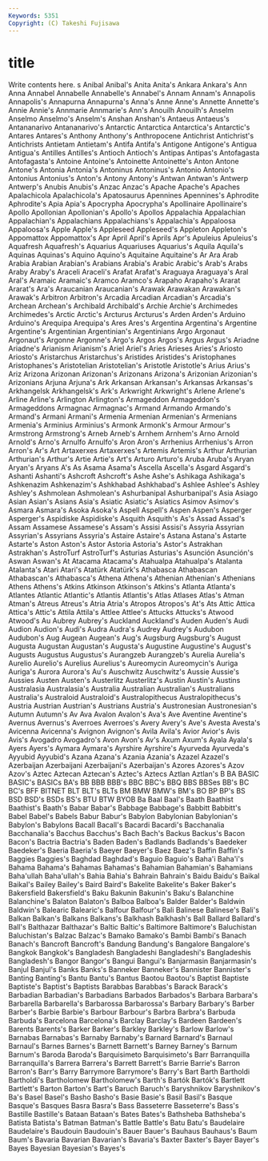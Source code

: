 ```yaml
---
Keywords: 5351 
Copyright: (C) Takeshi Fujisawa
---
```


# title

Write contents here.
s Anibal Anibal's Anita Anita's Ankara Ankara's Ann Anna Annabel
Annabelle Annabelle's Annabel's Annam Annam's Annapolis Annapolis's Annapurna Annapurna's Anna's
Anne Anne's Annette Annette's Annie Annie's Annmarie Annmarie's Ann's Anouilh
Anouilh's Anselm Anselmo Anselmo's Anselm's Anshan Anshan's Antaeus Antaeus's Antananarivo
Antananarivo's Antarctic Antarctica Antarctica's Antarctic's Antares Antares's Anthony Anthony's Anthropocene
Antichrist Antichrist's Antichrists Antietam Antietam's Antifa Antifa's Antigone Antigone's Antigua
Antigua's Antilles Antilles's Antioch Antioch's Antipas Antipas's Antofagasta Antofagasta's Antoine
Antoine's Antoinette Antoinette's Anton Antone Antone's Antonia Antonia's Antoninus Antoninus's
Antonio Antonio's Antonius Antonius's Anton's Antony Antony's Antwan Antwan's Antwerp
Antwerp's Anubis Anubis's Anzac Anzac's Apache Apache's Apaches Apalachicola Apalachicola's
Apatosaurus Apennines Apennines's Aphrodite Aphrodite's Apia Apia's Apocrypha Apocrypha's Apollinaire
Apollinaire's Apollo Apollonian Apollonian's Apollo's Apollos Appalachia Appalachian Appalachian's Appalachians
Appalachians's Appalachia's Appaloosa Appaloosa's Apple Apple's Appleseed Appleseed's Appleton Appleton's
Appomattox Appomattox's Apr April April's Aprils Apr's Apuleius Apuleius's Aquafresh
Aquafresh's Aquarius Aquariuses Aquarius's Aquila Aquila's Aquinas Aquinas's Aquino Aquino's
Aquitaine Aquitaine's Ar Ara Arab Arabia Arabian Arabian's Arabians Arabia's
Arabic Arabic's Arab's Arabs Araby Araby's Araceli Araceli's Arafat Arafat's
Araguaya Araguaya's Aral Aral's Aramaic Aramaic's Aramco Aramco's Arapaho Arapaho's
Ararat Ararat's Ara's Araucanian Araucanian's Arawak Arawakan Arawakan's Arawak's Arbitron
Arbitron's Arcadia Arcadian Arcadian's Arcadia's Archean Archean's Archibald Archibald's Archie
Archie's Archimedes Archimedes's Arctic Arctic's Arcturus Arcturus's Arden Arden's Arduino
Arduino's Arequipa Arequipa's Ares Ares's Argentina Argentina's Argentine Argentine's Argentinian
Argentinian's Argentinians Argo Argonaut Argonaut's Argonne Argonne's Argo's Argos Argos's
Argus Argus's Ariadne Ariadne's Arianism Arianism's Ariel Ariel's Aries Arieses
Aries's Ariosto Ariosto's Aristarchus Aristarchus's Aristides Aristides's Aristophanes Aristophanes's Aristotelian
Aristotelian's Aristotle Aristotle's Arius Arius's Ariz Arizona Arizonan Arizonan's Arizonans
Arizona's Arizonian Arizonian's Arizonians Arjuna Arjuna's Ark Arkansan Arkansan's Arkansas
Arkansas's Arkhangelsk Arkhangelsk's Ark's Arkwright Arkwright's Arlene Arlene's Arline Arline's
Arlington Arlington's Armageddon Armageddon's Armageddons Armagnac Armagnac's Armand Armando Armando's
Armand's Armani Armani's Armenia Armenian Armenian's Armenians Armenia's Arminius Arminius's
Armonk Armonk's Armour Armour's Armstrong Armstrong's Arneb Arneb's Arnhem Arnhem's
Arno Arnold Arnold's Arno's Arnulfo Arnulfo's Aron Aron's Arrhenius Arrhenius's
Arron Arron's Ar's Art Artaxerxes Artaxerxes's Artemis Artemis's Arthur Arthurian
Arthurian's Arthur's Artie Artie's Art's Arturo Arturo's Aruba Aruba's Aryan
Aryan's Aryans A's As Asama Asama's Ascella Ascella's Asgard Asgard's
Ashanti Ashanti's Ashcroft Ashcroft's Ashe Ashe's Ashikaga Ashikaga's Ashkenazim Ashkenazim's
Ashkhabad Ashkhabad's Ashlee Ashlee's Ashley Ashley's Ashmolean Ashmolean's Ashurbanipal Ashurbanipal's
Asia Asiago Asian Asian's Asians Asia's Asiatic Asiatic's Asiatics Asimov
Asimov's Asmara Asmara's Asoka Asoka's Aspell Aspell's Aspen Aspen's Asperger
Asperger's Aspidiske Aspidiske's Asquith Asquith's As's Assad Assad's Assam Assamese
Assamese's Assam's Assisi Assisi's Assyria Assyrian Assyrian's Assyrians Assyria's Astaire
Astaire's Astana Astana's Astarte Astarte's Aston Aston's Astor Astoria Astoria's
Astor's Astrakhan Astrakhan's AstroTurf AstroTurf's Asturias Asturias's Asunción Asunción's Aswan
Aswan's At Atacama Atacama's Atahualpa Atahualpa's Atalanta Atalanta's Atari Atari's
Atatürk Atatürk's Athabasca Athabascan Athabascan's Athabasca's Athena Athena's Athenian Athenian's
Athenians Athens Athens's Atkins Atkinson Atkinson's Atkins's Atlanta Atlanta's Atlantes
Atlantic Atlantic's Atlantis Atlantis's Atlas Atlases Atlas's Atman Atman's Atreus
Atreus's Atria Atria's Atropos Atropos's At's Ats Attic Attica Attica's
Attic's Attila Attila's Attlee Attlee's Attucks Attucks's Atwood Atwood's Au
Aubrey Aubrey's Auckland Auckland's Auden Auden's Audi Audion Audion's Audi's
Audra Audra's Audrey Audrey's Audubon Audubon's Aug Augean Augean's Aug's
Augsburg Augsburg's August Augusta Augustan Augustan's Augusta's Augustine Augustine's August's
Augusts Augustus Augustus's Aurangzeb Aurangzeb's Aurelia Aurelia's Aurelio Aurelio's Aurelius
Aurelius's Aureomycin Aureomycin's Auriga Auriga's Aurora Aurora's Au's Auschwitz Auschwitz's
Aussie Aussie's Aussies Austen Austen's Austerlitz Austerlitz's Austin Austin's Austins
Australasia Australasia's Australia Australian Australian's Australians Australia's Australoid Australoid's Australopithecus
Australopithecus's Austria Austrian Austrian's Austrians Austria's Austronesian Austronesian's Autumn Autumn's
Av Ava Avalon Avalon's Ava's Ave Aventine Aventine's Avernus Avernus's
Averroes Averroes's Avery Avery's Ave's Avesta Avesta's Avicenna Avicenna's Avignon
Avignon's Avila Avila's Avior Avior's Avis Avis's Avogadro Avogadro's Avon
Avon's Av's Axum Axum's Ayala Ayala's Ayers Ayers's Aymara Aymara's
Ayrshire Ayrshire's Ayurveda Ayurveda's Ayyubid Ayyubid's Azana Azana's Azania Azania's
Azazel Azazel's Azerbaijan Azerbaijani Azerbaijani's Azerbaijan's Azores Azores's Azov Azov's
Aztec Aztecan Aztecan's Aztec's Aztecs Aztlan Aztlan's B BA BASIC
BASIC's BASICs BA's BB BBB BBB's BBC BBC's BBQ BBS
BBSes BB's BC BC's BFF BITNET BLT BLT's BLTs BM
BMW BMW's BM's BO BP BP's BS BSD BSD's BSDs
BS's BTU BTW BYOB Ba Baal Baal's Baath Baathist Baathist's
Baath's Babar Babar's Babbage Babbage's Babbitt Babbitt's Babel Babel's Babels
Babur Babur's Babylon Babylonian Babylonian's Babylon's Babylons Bacall Bacall's Bacardi
Bacardi's Bacchanalia Bacchanalia's Bacchus Bacchus's Bach Bach's Backus Backus's Bacon
Bacon's Bactria Bactria's Baden Baden's Badlands Badlands's Baedeker Baedeker's Baeria
Baeria's Baeyer Baeyer's Baez Baez's Baffin Baffin's Baggies Baggies's Baghdad
Baghdad's Baguio Baguio's Baha'i Baha'i's Bahama Bahama's Bahamas Bahamas's Bahamian
Bahamian's Bahamians Baha'ullah Baha'ullah's Bahia Bahia's Bahrain Bahrain's Baidu Baidu's
Baikal Baikal's Bailey Bailey's Baird Baird's Bakelite Bakelite's Baker Baker's
Bakersfield Bakersfield's Baku Bakunin Bakunin's Baku's Balanchine Balanchine's Balaton Balaton's
Balboa Balboa's Balder Balder's Baldwin Baldwin's Balearic Balearic's Balfour Balfour's
Bali Balinese Balinese's Bali's Balkan Balkan's Balkans Balkans's Balkhash Balkhash's
Ball Ballard Ballard's Ball's Balthazar Balthazar's Baltic Baltic's Baltimore Baltimore's
Baluchistan Baluchistan's Balzac Balzac's Bamako Bamako's Bambi Bambi's Banach Banach's
Bancroft Bancroft's Bandung Bandung's Bangalore Bangalore's Bangkok Bangkok's Bangladesh Bangladeshi
Bangladeshi's Bangladeshis Bangladesh's Bangor Bangor's Bangui Bangui's Banjarmasin Banjarmasin's Banjul
Banjul's Banks Banks's Banneker Banneker's Bannister Bannister's Banting Banting's Bantu
Bantu's Bantus Baotou Baotou's Baptist Baptiste Baptiste's Baptist's Baptists Barabbas
Barabbas's Barack Barack's Barbadian Barbadian's Barbadians Barbados Barbados's Barbara Barbara's
Barbarella Barbarella's Barbarossa Barbarossa's Barbary Barbary's Barber Barber's Barbie Barbie's
Barbour Barbour's Barbra Barbra's Barbuda Barbuda's Barcelona Barcelona's Barclay Barclay's
Bardeen Bardeen's Barents Barents's Barker Barker's Barkley Barkley's Barlow Barlow's
Barnabas Barnabas's Barnaby Barnaby's Barnard Barnard's Barnaul Barnaul's Barnes Barnes's
Barnett Barnett's Barney Barney's Barnum Barnum's Baroda Baroda's Barquisimeto Barquisimeto's
Barr Barranquilla Barranquilla's Barrera Barrera's Barrett Barrett's Barrie Barrie's Barron
Barron's Barr's Barry Barrymore Barrymore's Barry's Bart Barth Bartholdi Bartholdi's
Bartholomew Bartholomew's Barth's Bartók Bartók's Bartlett Bartlett's Barton Barton's Bart's
Baruch Baruch's Baryshnikov Baryshnikov's Ba's Basel Basel's Basho Basho's Basie
Basie's Basil Basil's Basque Basque's Basques Basra Basra's Bass Basseterre
Basseterre's Bass's Bastille Bastille's Bataan Bataan's Bates Bates's Bathsheba Bathsheba's
Batista Batista's Batman Batman's Battle Battle's Batu Batu's Baudelaire Baudelaire's
Baudouin Baudouin's Bauer Bauer's Bauhaus Bauhaus's Baum Baum's Bavaria Bavarian
Bavarian's Bavaria's Baxter Baxter's Bayer Bayer's Bayes Bayesian Bayesian's Bayes's
